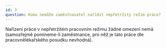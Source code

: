 ```yaml
---
id: 3
question: Komu nemůže zaměstnavatel nařídit nepřetržitý režim práce?
---
```

Nařízení práce v nepřetržitém pracovním režimu žádné omezení nemá (samozřejmě
pomineme-li zaměstnance, pro něž je tato práce dle pracovnělékařského posudku nevhodná).
